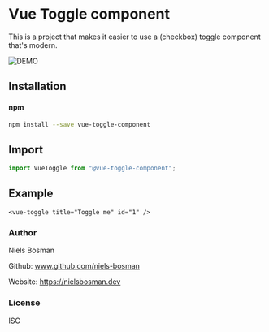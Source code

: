# Vue Toggle component

This is a project that makes it easier to use a (checkbox) toggle component that's modern.

![DEMO](https://user-images.githubusercontent.com/25898715/113936516-26964d00-97f8-11eb-850d-7cc74690ccf6.gif)


## Installation

#### npm
```bash
npm install --save vue-toggle-component
```

## Import

```javascript
import VueToggle from "@vue-toggle-component";
```

## Example
```
<vue-toggle title="Toggle me" id="1" />
```

### Author

Niels Bosman

Github: www.github.com/niels-bosman

Website: https://nielsbosman.dev

### License

ISC
